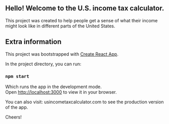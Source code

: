 ## Hello! Welcome to the U.S. income tax calculator.

This project was created to help people get a sense of what their income might look like in different parts of the United States.

## Extra information
This project was bootstrapped with [Create React App](https://github.com/facebook/create-react-app).

In the project directory, you can run:

### `npm start`

Which runs the app in the development mode.\
Open [http://localhost:3000](http://localhost:3000) to view it in your browser.

You can also visit: usincometaxcalculator.com to see the production version of the app.

Cheers!

